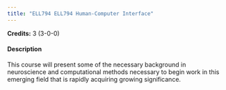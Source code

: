 ```yaml
---
title: "ELL794 ELL794 Human-Computer Interface"
---
```

**Credits:** 3 (3-0-0)

#### Description
This course will present some of the necessary background in neuroscience and computational methods necessary to begin work in this emerging field that is rapidly acquiring growing significance.